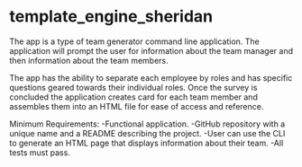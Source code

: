 # template_engine_sheridan
The app is a type of team generator command line application. The application will prompt the user for information about the team manager and then information about the team members.

The app has the ability to separate each employee by roles and has specific questions geared towards their individual roles. Once the survey is concluded the application creates card for each team member and assembles them into an HTML file for ease of access and reference. 

Minimum Requirements:
-Functional application.
-GitHub repository with a unique name and a README describing the project.
-User can use the CLI to generate an HTML page that displays information about their team.
-All tests must pass.